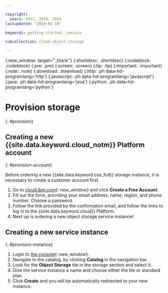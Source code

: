 ```yaml
---

copyright:
  years: 2017, 2018, 2019
lastupdated: "2019-03-19"

keywords: getting started, console

subcollection: cloud-object-storage

---
```

{:new_window: target="_blank"}
{:shortdesc: .shortdesc}
{:codeblock: .codeblock}
{:pre: .pre}
{:screen: .screen}
{:tip: .tip}
{:important: .important}
{:note: .note}
{:download: .download} 
{:http: .ph data-hd-programlang='http'} 
{:javascript: .ph data-hd-programlang='javascript'} 
{:java: .ph data-hd-programlang='java'} 
{:python: .ph data-hd-programlang='python'}

# Provision storage
{: #provision}
## Creating a new {{site.data.keyword.cloud_notm}} Platform account
{: #provision-account}

Before ordering a new {{site.data.keyword.cos_full}} storage instance, it is necessary to create a customer account first.

1. Go to [cloud.ibm.com](https://cloud.ibm.com/){: new_window} and click **Create a Free Account**.
2. Fill out the form, providing your email address, name, region, and phone number. Choose a password.
3. Follow the link provided by the confirmation email, and follow the links to log in to the {{site.data.keyword.cloud}} Platform.
4. Next up is ordering a new object storage service instance!

## Creating a new service instance
{: #provision-instance}

1. Login to [the console](https://cloud.ibm.com/){: new_window}.
2. Navigate to the catalog, by clicking **Catalog** in the navigation bar.
3. Look for the **Object Storage** tile in the storage section and select it.
4. Give the service instance a name and choose either the lite or standard plan.
5. Click **Create** and you will be automatically redirected to your new instance.
